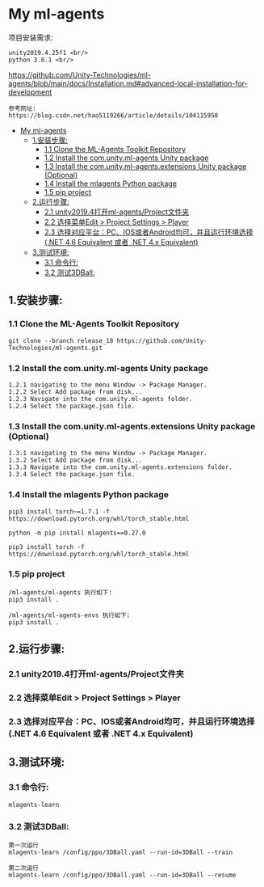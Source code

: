 # My ml-agents
项目安装需求:

    unity2019.4.25f1 <br/>
    python 3.6.1 <br/>
https://github.com/Unity-Technologies/ml-agents/blob/main/docs/Installation.md#advanced-local-installation-for-development

    参考网址:
    https://blog.csdn.net/hao5119266/article/details/104115958

- [My ml-agents](#my-ml-agents)
  - [1.安装步骤:](#1安装步骤)
    - [1.1 Clone the ML-Agents Toolkit Repository](#11-clone-the-ml-agents-toolkit-repository)
    - [1.2 Install the com.unity.ml-agents Unity package](#12-install-the-comunityml-agents-unity-package)
    - [1.3 Install the com.unity.ml-agents.extensions Unity package (Optional)](#13-install-the-comunityml-agentsextensions-unity-package-optional)
    - [1.4 Install the mlagents Python package](#14-install-the-mlagents-python-package)
    - [1.5 pip project](#15-pip-project)
  - [2.运行步骤:](#2运行步骤)
    - [2.1 unity2019.4打开ml-agents/Project文件夹](#21-unity20194打开ml-agentsproject文件夹)
    - [2.2 选择菜单Edit > Project Settings > Player](#22-选择菜单edit--project-settings--player)
    - [2.3 选择对应平台：PC、IOS或者Android均可，并且运行环境选择(.NET 4.6 Equivalent 或者 .NET 4.x Equivalent)](#23-选择对应平台pcios或者android均可并且运行环境选择net-46-equivalent-或者-net-4x-equivalent)
  - [3.测试环境:](#3测试环境)
    - [3.1 命令行:](#31-命令行)
    - [3.2 测试3DBall:](#32-测试3dball)

## 1.安装步骤:
### 1.1 Clone the ML-Agents Toolkit Repository 
    git clone --branch release_18 https://github.com/Unity-Technologies/ml-agents.git

### 1.2 Install the com.unity.ml-agents Unity package
    1.2.1 navigating to the menu Window -> Package Manager.
    1.2.2 Select Add package from disk...
    1.2.3 Navigate into the com.unity.ml-agents folder.
    1.2.4 Select the package.json file.

### 1.3 Install the com.unity.ml-agents.extensions Unity package (Optional)
    1.3.1 navigating to the menu Window -> Package Manager.
    1.3.2 Select Add package from disk...
    1.3.3 Navigate into the com.unity.ml-agents.extensions folder.
    1.3.4 Select the package.json file.

### 1.4 Install the mlagents Python package
    pip3 install torch~=1.7.1 -f https://download.pytorch.org/whl/torch_stable.html

    python -m pip install mlagents==0.27.0

    pip3 install torch -f https://download.pytorch.org/whl/torch_stable.html

### 1.5 pip project 
    /ml-agents/ml-agents 执行如下:
    pip3 install . 
    
    /ml-agents/ml-agents-envs 执行如下:
    pip3 install .     
    
    
## 2.运行步骤:
### 2.1 unity2019.4打开ml-agents/Project文件夹
### 2.2 选择菜单Edit > Project Settings > Player
### 2.3 选择对应平台：PC、IOS或者Android均可，并且运行环境选择(.NET 4.6 Equivalent 或者 .NET 4.x Equivalent)

## 3.测试环境:
### 3.1 命令行:
    mlagents-learn

### 3.2 测试3DBall:
    第一次运行
    mlagents-learn /config/ppo/3DBall.yaml --run-id=3DBall --train

    第二次运行
    mlagents-learn /config/ppo/3DBall.yaml --run-id=3DBall --resume